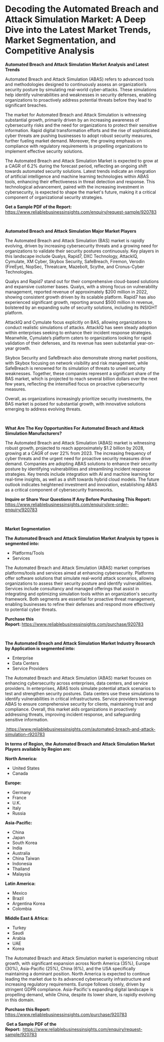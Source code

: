 <p><h1>Decoding the Automated Breach and Attack Simulation Market: A Deep Dive into the Latest Market Trends, Market Segmentation, and Competitive Analysis</h1></p><p><strong>Automated Breach and Attack Simulation Market Analysis and Latest Trends</strong></p>
<p><p>Automated Breach and Attack Simulation (ABAS) refers to advanced tools and methodologies designed to continuously assess an organization’s security posture by simulating real-world cyber-attacks. These simulations help identify vulnerabilities and weaknesses in security defenses, enabling organizations to proactively address potential threats before they lead to significant breaches. </p><p>The market for Automated Breach and Attack Simulation is witnessing substantial growth, primarily driven by an increasing awareness of cybersecurity risks and the need for organizations to protect their sensitive information. Rapid digital transformation efforts and the rise of sophisticated cyber threats are pushing businesses to adopt robust security measures, further fueling market demand. Moreover, the growing emphasis on compliance with regulatory requirements is propelling organizations to implement effective security solutions.</p><p>The Automated Breach and Attack Simulation Market is expected to grow at a CAGR of 6.2% during the forecast period, reflecting an ongoing shift towards automated security solutions. Latest trends indicate an integration of artificial intelligence and machine learning technologies within ABAS tools, enhancing their effectiveness in threat detection and response. This technological advancement, paired with the increasing investment in cybersecurity, is expected to shape the market's future, making it a critical component of organizational security strategies.</p></p>
<p><strong>Get a Sample PDF of the Report:&nbsp;</strong> <a href="https://www.reliablebusinessinsights.com/enquiry/request-sample/920783?utm_campaign=3679&utm_medium=2&utm_source=Github&utm_content=ia&utm_term=18042025&utm_id=automated-breach-and-attack-simulation">https://www.reliablebusinessinsights.com/enquiry/request-sample/920783</a></p>
<p>&nbsp;</p>
<p><strong>Automated Breach and Attack Simulation Major Market Players</strong></p>
<p><p>The Automated Breach and Attack Simulation (BAS) market is rapidly evolving, driven by increasing cybersecurity threats and a growing need for organizations to validate their security postures continuously. Key players in this landscape include Qualys, Rapid7, DXC Technology, AttackIQ, Cymulate, XM Cyber, Skybox Security, SafeBreach, Firemon, Verodin (FireEye), NopSec, Threatcare, Mazebolt, Scythe, and Cronus-Cyber Technologies.</p><p>Qualys and Rapid7 stand out for their comprehensive cloud-based solutions and expansive customer bases. Qualys, with a strong focus on vulnerability management, reported revenue of approximately $200 million in 2022, showing consistent growth driven by its scalable platform. Rapid7 has also experienced significant growth, reporting around $500 million in revenue, bolstered by an expanding suite of security solutions, including its INSIGHT platform.</p><p>AttackIQ and Cymulate focus explicitly on BAS, allowing organizations to conduct realistic simulations of attacks. AttackIQ has seen steady adoption within enterprises seeking to enhance their incident response strategies. Meanwhile, Cymulate’s platform caters to organizations looking for rapid validation of their defenses, and its revenue has seen substantial year-on-year growth.</p><p>Skybox Security and SafeBreach also demonstrate strong market positions, with Skybox focusing on network visibility and risk management, while SafeBreach is renowned for its simulation of threats to unveil security weaknesses. Together, these companies represent a significant share of the BAS market, which is projected to reach several billion dollars over the next few years, reflecting the intensified focus on proactive cybersecurity measures.</p><p>Overall, as organizations increasingly prioritize security investments, the BAS market is poised for substantial growth, with innovative solutions emerging to address evolving threats.</p></p>
<p>&nbsp;</p>
<p><strong>What Are The Key Opportunities For Automated Breach and Attack Simulation Manufacturers?</strong></p>
<p><p>The Automated Breach and Attack Simulation (ABAS) market is witnessing robust growth, projected to reach approximately $1.2 billion by 2028, growing at a CAGR of over 22% from 2023. The increasing frequency of cyber threats and the urgent need for proactive security measures drive demand. Companies are adopting ABAS solutions to enhance their security posture by identifying vulnerabilities and streamlining incident response strategies. Key trends include integration with AI and machine learning for real-time insights, as well as a shift towards hybrid cloud models. The future outlook indicates heightened investment and innovation, establishing ABAS as a critical component of cybersecurity frameworks.</p></p>
<p><strong>Inquire or Share Your Questions If Any Before Purchasing This Report:</strong> <a href="https://www.reliablebusinessinsights.com/enquiry/pre-order-enquiry/920783?utm_campaign=3679&utm_medium=2&utm_source=Github&utm_content=ia&utm_term=18042025&utm_id=automated-breach-and-attack-simulation">https://www.reliablebusinessinsights.com/enquiry/pre-order-enquiry/920783</a></p>
<p>&nbsp;</p>
<p><strong>Market Segmentation</strong></p>
<p><strong>The Automated Breach and Attack Simulation Market Analysis by types is segmented into:</strong></p>
<p><ul><li>Platforms/Tools</li><li>Services</li></ul></p>
<p><p>The Automated Breach and Attack Simulation (ABAS) market comprises platforms/tools and services aimed at enhancing cybersecurity. Platforms offer software solutions that simulate real-world attack scenarios, allowing organizations to assess their security posture and identify vulnerabilities. Services include consultancy and managed offerings that assist in integrating and optimizing simulation tools within an organization's security framework. Both segments are essential for proactive threat management, enabling businesses to refine their defenses and respond more effectively to potential cyber threats.</p></p>
<p><strong>Purchase this Report:&nbsp;</strong><a href="https://www.reliablebusinessinsights.com/purchase/920783?utm_campaign=3679&utm_medium=2&utm_source=Github&utm_content=ia&utm_term=18042025&utm_id=automated-breach-and-attack-simulation">https://www.reliablebusinessinsights.com/purchase/920783</a></p>
<p>&nbsp;</p>
<p><strong>The Automated Breach and Attack Simulation Market Industry Research by Application is segmented into:</strong></p>
<p><ul><li>Enterprise</li><li>Data Centers</li><li>Service Providers</li></ul></p>
<p><p>The Automated Breach and Attack Simulation (ABAS) market focuses on enhancing cybersecurity across enterprises, data centers, and service providers. In enterprises, ABAS tools simulate potential attack scenarios to test and strengthen security postures. Data centers use these simulations to identify vulnerabilities in critical infrastructures. Service providers leverage ABAS to ensure comprehensive security for clients, maintaining trust and compliance. Overall, this market aids organizations in proactively addressing threats, improving incident response, and safeguarding sensitive information.</p></p>
<p><a href="https://www.reliablebusinessinsights.com/automated-breach-and-attack-simulation-r920783?utm_campaign=3679&utm_medium=2&utm_source=Github&utm_content=ia&utm_term=18042025&utm_id=automated-breach-and-attack-simulation">&nbsp;https://www.reliablebusinessinsights.com/automated-breach-and-attack-simulation-r920783</a></p>
<p><strong>In terms of Region, the Automated Breach and Attack Simulation Market Players available by Region are:</strong></p>
<p>
    <p> <strong> North America: </strong>
        <ul>
            <li>United States</li>
            <li>Canada</li>
        </ul>
        </p> 
    <p> <strong> Europe: </strong>
        <ul>
            <li>Germany</li>
            <li>France</li>
            <li>U.K.</li>
            <li>Italy</li>
            <li>Russia</li>
        </ul>
        </p> 
    <p> <strong> Asia-Pacific: </strong>
        <ul>
            <li>China</li>
            <li>Japan</li>
            <li>South Korea</li>
            <li>India</li>
            <li>Australia</li>
            <li>China Taiwan</li>
            <li>Indonesia</li>
            <li>Thailand</li>
            <li>Malaysia</li>
        </ul>
        </p> 
    <p> <strong> Latin America: </strong>
        <ul>
            <li>Mexico</li>
            <li>Brazil</li>
            <li>Argentina Korea</li>
            <li>Colombia</li>
        </ul>
        </p> 
    <p> <strong> Middle East & Africa: </strong>
        <ul>
            <li>Turkey</li>
            <li>Saudi</li>
            <li>Arabia</li>
            <li>UAE</li>
            <li>Korea</li>
        </ul>
    </p>
    </p>
<p><p>The Automated Breach and Attack Simulation market is experiencing robust growth, with significant expansion across North America (35%), Europe (30%), Asia-Pacific (25%), China (6%), and the USA specifically maintaining a dominant position. North America is expected to continue leading the market due to its advanced cybersecurity infrastructure and increasing regulatory requirements. Europe follows closely, driven by stringent GDPR compliance. Asia-Pacific's expanding digital landscape is propelling demand, while China, despite its lower share, is rapidly evolving in this domain.</p></p>
<p><strong>Purchase this Report: </strong><a href="https://www.reliablebusinessinsights.com/purchase/920783?utm_campaign=3679&utm_medium=2&utm_source=Github&utm_content=ia&utm_term=18042025&utm_id=automated-breach-and-attack-simulation">https://www.reliablebusinessinsights.com/purchase/920783</a></p>
<p>&nbsp;<strong>Get a Sample PDF of the Report:&nbsp;&nbsp;</strong><a href="https://www.reliablebusinessinsights.com/enquiry/request-sample/920783?utm_campaign=3679&utm_medium=2&utm_source=Github&utm_content=ia&utm_term=18042025&utm_id=automated-breach-and-attack-simulation">https://www.reliablebusinessinsights.com/enquiry/request-sample/920783</a></p>
<p><strong></strong></p>
<p><p></p><p></p><p></p></p>